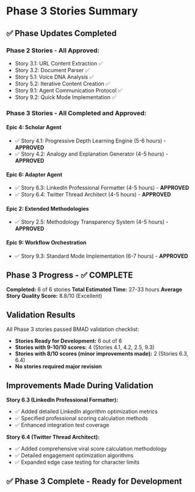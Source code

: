 # Phase 3 Stories Summary

## ✅ Phase Updates Completed

### **Phase 2 Stories - All Approved:**
- Story 3.1: URL Content Extraction ✅
- Story 3.2: Document Parser ✅
- Story 5.1: Voice DNA Analysis ✅
- Story 5.2: Iterative Content Creation ✅
- Story 9.1: Agent Communication Protocol ✅
- Story 9.2: Quick Mode Implementation ✅

### **Phase 3 Stories - All Completed and Approved:**

#### **Epic 4: Scholar Agent**
- ✅ Story 4.1: Progressive Depth Learning Engine (5-6 hours) - **APPROVED**
- ✅ Story 4.2: Analogy and Explanation Generator (4-5 hours) - **APPROVED**

#### **Epic 6: Adapter Agent** 
- ✅ Story 6.3: LinkedIn Professional Formatter (4-5 hours) - **APPROVED**
- ✅ Story 6.4: Twitter Thread Architect (4-5 hours) - **APPROVED**

#### **Epic 2: Extended Methodologies**
- ✅ Story 2.5: Methodology Transparency System (4-5 hours) - **APPROVED**

#### **Epic 9: Workflow Orchestration**
- ✅ Story 9.3: Standard Mode Implementation (6-7 hours) - **APPROVED**

## Phase 3 Progress - ✅ COMPLETE

**Completed:** 6 of 6 stories
**Total Estimated Time:** 27-33 hours
**Average Story Quality Score:** 8.8/10 (Excellent)

## Validation Results

All Phase 3 stories passed BMAD validation checklist:
- **Stories Ready for Development:** 6 out of 6
- **Stories with 9-10/10 scores:** 4 (Stories 4.1, 4.2, 2.5, 9.3)  
- **Stories with 8/10 scores (minor improvements made):** 2 (Stories 6.3, 6.4)
- **No stories required major revision**

## Improvements Made During Validation

**Story 6.3 (LinkedIn Professional Formatter):**
- ✅ Added detailed LinkedIn algorithm optimization metrics
- ✅ Specified professional scoring calculation methods  
- ✅ Enhanced integration test coverage

**Story 6.4 (Twitter Thread Architect):**
- ✅ Added comprehensive viral score calculation methodology
- ✅ Detailed engagement optimization algorithms
- ✅ Expanded edge case testing for character limits

## ✅ Phase 3 Complete - Ready for Development